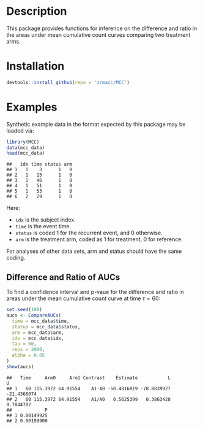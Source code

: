 # Description

This package provides functions for inference on the difference and ratio in the areas under mean cumulative count curves comparing two treatment arms. 

# Installation


```r
devtools::install_github(repo = 'zrmacc/MCC')
```

# Examples

Synthetic example data in the format expected by this package may be loaded via:


```r
library(MCC)
data(mcc_data)
head(mcc_data)
```

```
##   idx time status arm
## 1   1    3      1   0
## 2   1   15      1   0
## 3   1   46      1   0
## 4   1   51      1   0
## 5   1   53      1   0
## 6   2   29      1   0
```

Here: 

* `idx` is the subject index. 
* `time` is the event time. 
* `status` is coded 1 for the recurrent event, and 0 otherwise.
* `arm` is the treatment arm, coded as 1 for treatment, 0 for reference. 

For analyses of other data sets, arm and status should have the same coding. 

## Difference and Ratio of AUCs

To find a confidence interval and p-vaue for the difference and ratio in areas under the mean cumulative count curve at time $\tau = 60$: 

```r
set.seed(100)
aucs <- CompareAUCs(
  time = mcc_data$time,
  status = mcc_data$status,
  arm = mcc_data$arm,
  idx = mcc_data$idx,
  tau = 60,
  reps = 2000,
  alpha = 0.05
)
show(aucs)
```

```
##   Time     Arm0     Arm1 Contrast    Estimate           L           U
## 1   60 115.3972 64.91554    A1-A0 -50.4816819 -78.8839927 -21.4368074
## 2   60 115.3972 64.91554    A1/A0   0.5625399   0.3863428   0.7844707
##            P
## 1 0.00149925
## 2 0.00199900
```
